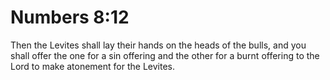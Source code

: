 # Numbers 8:12

Then the Levites shall lay their hands on the heads of the bulls, and you shall offer the one for a sin offering and the other for a burnt offering to the Lord to make atonement for the Levites.

